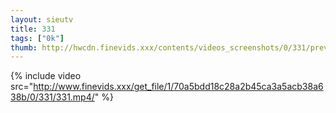 ```yaml
--- 
layout: sieutv
title: 331
tags: ["0k"]
thumb: http://hwcdn.finevids.xxx/contents/videos_screenshots/0/331/preview.mp4.jpg
---
```

{% include video src="http://www.finevids.xxx/get_file/1/70a5bdd18c28a2b45ca3a5acb38a638b/0/331/331.mp4/" %} 
